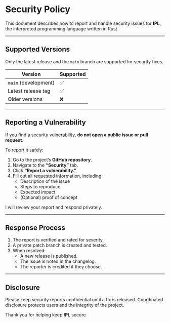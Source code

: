 # Security Policy

This document describes how to report and handle security issues for **IPL**, the interpreted programming language written in Rust.

---

## Supported Versions

Only the latest release and the `main` branch are supported for security fixes.

| Version | Supported |
|----------|------------|
| `main` (development) | ✅ |
| Latest release tag   | ✅ |
| Older versions       | ❌ |

---

## Reporting a Vulnerability

If you find a security vulnerability, **do not open a public issue or pull request**.

To report it safely:

1. Go to the project’s **GitHub repository**.  
2. Navigate to the **“Security”** tab.  
3. Click **“Report a vulnerability.”**  
4. Fill out all requested information, including:
   - Description of the issue  
   - Steps to reproduce  
   - Expected impact  
   - (Optional) proof of concept

I will review your report and respond privately.

---

## Response Process

1. The report is verified and rated for severity.  
2. A private patch branch is created and tested.  
3. When resolved:
   - A new release is published.  
   - The issue is noted in the changelog.  
   - The reporter is credited if they choose.

---

## Disclosure
Please keep security reports confidential until a fix is released.
Coordinated disclosure protects users and the integrity of the project.

Thank you for helping keep **IPL** secure

